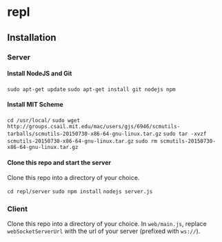 # repl

## Installation

### Server

#### Install NodeJS and Git

`sudo apt-get update`
`sudo apt-get install git nodejs npm`

#### Install MIT Scheme

`cd /usr/local/`
`sudo wget http://groups.csail.mit.edu/mac/users/gjs/6946/scmutils-tarballs/scmutils-20150730-x86-64-gnu-linux.tar.gz`
`sudo tar -xvzf scmutils-20150730-x86-64-gnu-linux.tar.gz`
`sudo rm scmutils-20150730-x86-64-gnu-linux.tar.gz`

#### Clone this repo and start the server

Clone this repo into a directory of your choice.

`cd repl/server`
`sudo npm install`
`nodejs server.js`

### Client

Clone this repo into a directory of your choice.
In `web/main.js`, replace `webSocketServerUrl` with the url of your
server (prefixed with `ws://`).